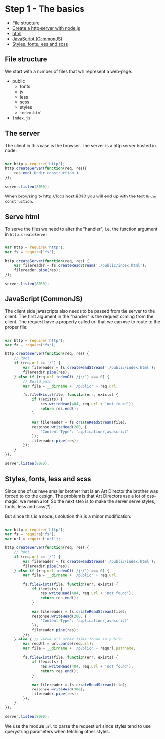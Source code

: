 Step 1 - The basics
========

- [File structure](#file-structure)
- [Create a http-server with node.js](#the-server)
- [html](#html)
- [JavaScript (CommonJS)](#javascript-commonjs)
- [Styles, fonts, less and scss](#styles-fonts-less-and-scss)

## File structure
We start with a number of files that will represent a web-page.

- public
    - fonts
    - js
    - less
    - scss
    - styles
    - `index.html`
- `index.js`

## The server
The client in this case is the browser. The server is a http server hosted in node:

```javascript

var http = require('http');
http.createServer(function(req, res){
    res.end('Under construction')    
});

server.listen(8080);

```

When browsing to http://localhost:8080 you will end up with the text `Under construction`.

## Serve html

To serve the files we need to alter the "handler", i.e. the function argument in `http.createServer`

```javascript

var http = require('http');
var fs = require('fs');

http.createServer(function(req, res) {
    var filereader = fs.createReadStream('./public/index.html');
    filereader.pipe(res);
});

server.listen(8080);

```

## JavaScript (CommonJS)

The client side javascripts also needs to be passed from the server to the client. The first argument in the "handler" is the request coming from the client. The request have a property called url that we can use to route to the proper file:

```javascript

var http = require('http');
var fs = require('fs');

http.createServer(function(req, res) {
    // Root
    if (req.url == '/') {
        var filereader = fs.createReadStream('./public/index.html');
        filereader.pipe(res);
    } else if (req.url.indexOf('/js/') === 0) {
        // Build path
        var file = __dirname + '/public' + req.url;

        fs.fileExists(file, function(err, exists) {
            if (!exists) {
                res.writeHead(404, req.url + 'not found');
                return res.end();
            }

            var filereader = fs.createReadStream(file);
            response.writeHead(200, {
                'Content-Type': 'application/javascript'
            });
            filereader.pipe(res);
        });
    }
});

server.listen(8080);
```

## Styles, fonts, less and scss

Since one of us have smaller brother that is an Art Director the brother was forced to do the design. The problem is that Art Directors use a lot of css-magic, we meen a lot! So the next step is to make the server serve styles, fonts, less and scss(?).

But since this is a node.js solution this is a minor modification:

```javascript

var http = require('http');
var fs = require('fs');
var url = require('url');

http.createServer(function(req, res) {
    // Root
    if (req.url == '/') {
        var filereader = fs.createReadStream('./public/index.html');
        filereader.pipe(res);
    } else if (req.url.indexOf('/js/') === 0) {
        var file = __dirname + '/public' + req.url;

        fs.fileExists(file, function(err, exists) {
            if (!exists) {
                res.writeHead(404, req.url + 'not found');
                return res.end();
            }

            var filereader = fs.createReadStream(file);
            response.writeHead(200, {
                'Content-Type': 'application/javascript'
            });
            filereader.pipe(res);
        });
    } else { // Serve all other files found in public
        var reqUrl = url.parse(req.url);
        var file = __dirname + '/public' + reqUrl.pathname;

        fs.fileExists(file, function(err, exists) {
            if (!exists) {
                res.writeHead(404, req.url + 'not found');
                return res.end();
            }

            var filereader = fs.createReadStream(file);
            response.writeHead(200);
            filereader.pipe(res);
        });
    }
});

server.listen(8080);
```

We use the module `url` to parse the request url since styles tend to use querystring parameters when fetching other styles.